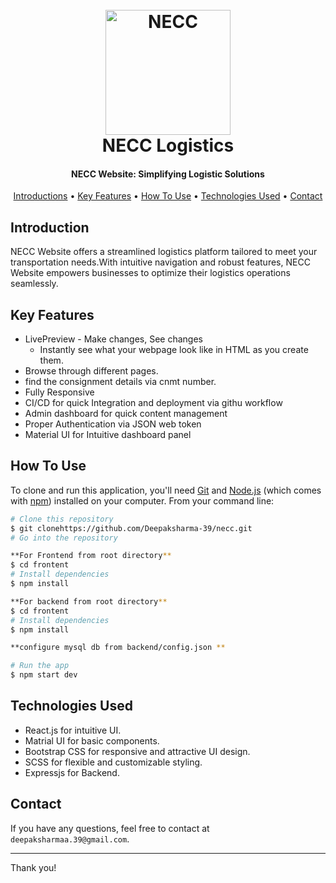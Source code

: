 
<h1 align="center">
  <br>
  <a href="[https://sewaktravels.com](https://necc.onrender.com/)/"><img src="https://necc.onrender.com/assets/img/home-2/necclogo.png" alt="NECC" width="200"></a>
  <br>
  NECC Logistics
  <br>
</h1>

<h4 align="center">NECC Website: Simplifying Logistic Solutions</h4>


<p align="center">
  <a href="#introduction">Introductions</a> •
  <a href="#key-features">Key Features</a> •
  <a href="#how-to-use">How To Use</a> •
   <a href="#technologies-used">Technologies Used</a> •
  <a href="#contact">Contact</a>
</p>

## Introduction

NECC Website offers a streamlined logistics platform tailored to meet your transportation needs.With intuitive navigation and robust features, NECC Website empowers businesses to optimize their logistics operations seamlessly.


## Key Features

* LivePreview - Make changes, See changes
  - Instantly see what your webpage look like in HTML as you create them. 
* Browse through different pages.
* find the consignment details via cnmt number.
* Fully Responsive
* CI/CD for quick Integration and deployment via githu workflow
* Admin dashboard for quick content management
* Proper Authentication via JSON web token
* Material UI for Intuitive dashboard panel
  

## How To Use

To clone and run this application, you'll need [Git](https://git-scm.com) and [Node.js](https://nodejs.org/en/download/) (which comes with [npm](http://npmjs.com)) installed on your computer. From your command line:

```bash
# Clone this repository
$ git clonehttps://github.com/Deepaksharma-39/necc.git
# Go into the repository

**For Frontend from root directory**
$ cd frontent
# Install dependencies
$ npm install

**For backend from root directory**
$ cd frontent
# Install dependencies
$ npm install

**configure mysql db from backend/config.json **

# Run the app
$ npm start dev
```


## Technologies Used


- React.js for intuitive UI.
- Matrial UI for basic components.
- Bootstrap CSS for responsive and attractive UI design.
- SCSS for flexible and customizable styling.
-  Expressjs for Backend.

## Contact

If you have any questions, feel free to contact at `deepaksharmaa.39@gmail.com`.

---

Thank you!
